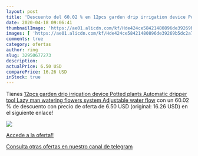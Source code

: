 ```yaml
---
layout: post
title: 'Descuento del 60.02 % en 12pcs garden drip irrigation device Pott'
date: 2020-04-18 09:06:41
thumbnailImage: 'https://ae01.alicdn.com/kf/Hde424ce58421480896de39269b5dc2a70/12pcs-garden-drip-irrigation-device-Potted-plants-Automatic-dripper-tool-Lazy-man-watering-flowers-system-Adjustable.jpg_350x350._SL200_.jpg'
images: [ 'https://ae01.alicdn.com/kf/Hde424ce58421480896de39269b5dc2a70/12pcs-garden-drip-irrigation-device-Potted-plants-Automatic-dripper-tool-Lazy-man-watering-flowers-system-Adjustable.jpg_350x350._SL200_.jpg' ]
comments: true
category: ofertas
author: ring
slug: 32950677273
description:
actualPrice: 6.50 USD
comparePrice: 16.26 USD
inStock: true
---
```


Tienes [12pcs garden drip irrigation device Potted plants Automatic dripper tool Lazy man watering flowers system Adjustable water flow](https://www.amazon.com/dp/32950677273/?tag=redken08-20) con un 60.02 % de descuento con precio de oferta de 6.50 USD (original: 16.26 USD) en el siguiente enlace!

[![](https://ae01.alicdn.com/kf/Hde424ce58421480896de39269b5dc2a70/12pcs-garden-drip-irrigation-device-Potted-plants-Automatic-dripper-tool-Lazy-man-watering-flowers-system-Adjustable.jpg_350x350._SL200_.jpg)](https://www.amazon.com/dp/32950677273/?tag=redken08-20)

[Accede a la oferta!!](https://www.amazon.com/dp/32950677273/?tag=redken08-20)

[Consulta otras ofertas en nuestro canal de telegram](https://t.me/s/ofertas25)
